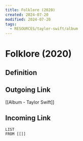 ```yaml
---
title: Folklore (2020)
created: 2024-07-20
modified: 2024-07-20
tags:
  - RESOURCES/taylor-swift/album
---
```

# Folklore (2020)
## Definition

## Outgoing Link
[[Album - Taylor Swift]]
## Incoming Link
```dataview
LIST
FROM [[]]
``` 
